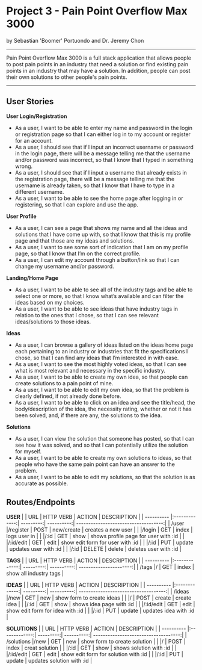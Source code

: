 # Project 3 - Pain Point Overflow Max 3000
by Sebastian 'Boomer' Portuondo and Dr. Jeremy Chon

---

Pain Point Overflow Max 3000 is a full stack application that allows people to post pain points in an industry that need a solution or find existing pain points in an industry that may have a solution. In addition, people can post their own solutions to other people's pain points. 

---

## User Stories
**User Login/Registration**
- As a user, I want to be able to enter my name and password in the login or registration page so that I can either log in to my account or register for an account.
- As a user, I should see that if I input an incorrect username or password in the login page, there will be a message telling me that the username and/or password was incorrect, so that I know that I typed in something wrong.
- As a user, I should see that if I input a username that already exists in the registration page, there will be a message telling me that the username is already taken, so that I know that I have to type in a different username.
- As a user, I want to be able to see the home page after logging in or registering, so that I can explore and use the app.

**User Profile**
- As a user, I can see a page that shows my name and all the ideas and solutions that I have come up with, so that I know that this is my profile page and that those are my ideas and solutions.
- As a user, I want to see some sort of indication that I am on my profile page, so that I know that I’m on the correct profile.
- As a user, I can edit my account through a button/link so that I can change my username and/or password.

**Landing/Home Page**
- As a user, I want to be able to see all of the industry tags and be able to select one or more, so that I know what’s available and can filter the ideas based on my choices.
- As a user, I want to be able to see ideas that have industry tags in relation to the ones that I chose, so that I can see relevant ideas/solutions to those ideas.

**Ideas**
- As a user, I can browse a gallery of ideas listed on the ideas home page each pertaining to an industry or industries that fit the specifications I chose, so that I can find any ideas that I’m interested in with ease.
- As a user, I want to see the most highly voted ideas, so that I can see what is most relevant and necessary in the specific industry.
- As a user, I want to be able to create my own idea, so that people can create solutions to a pain point of mine.
- As a user, I want to be able to edit my own idea, so that the problem is clearly defined, if not already done before.
- As a user, I want to be able to click on an idea and see the title/head, the body/description of the idea, the necessity rating, whether or not it has been solved, and, if there are any, the solutions to the idea.

**Solutions**
- As a user, I can view the solution that someone has posted, so that I can see how it was solved, and so that I can potentially utilize the solution for myself.
- As a user, I want to be able to create my own solutions to ideas, so that people who have the same pain point can have an answer to the problem.
- As a user, I want to be able to edit my solutions, so that the solution is as accurate as possible.


## Routes/Endpoints

**USER**
| 		     | URL           | HTTP VERB | ACTION	  | DESCRIPTION	  	  				 	 |
| ---------- |:-------------:| ---------:| ----------:| ------------------------------------:|
| /user	     |/register      | POST 	 | new/create | creates a new user 					 |
| 		     |/login         | GET   	 | index      | logs user in       					 |
|		     |/:id      	 | GET 	     | show 	  | shows profile page for user with :id |
| 		     |/:id/edit      | GET   	 | edit       | show edit form for user with :id     |
|		     |/:id      	 | PUT 	     | update 	  | updates user with :id				 |
| 		     |/:id           | DELETE    | delete     | deletes user with :id      			 |


**TAGS**
| 		     | URL           | HTTP VERB | ACTION	  | DESCRIPTION	  	   	   |
| ---------- |:-------------:| ---------:| ----------:| ----------------------:|
| /tags	     |/		         | GET  	 | index	  | show all industry tags |


**IDEAS**
| 		     | URL           | HTTP VERB | ACTION	  | DESCRIPTION	  	  				 	 |
| ---------- |:-------------:| ---------:| ----------:| ------------------------------------:|
| /ideas	 |/new	         | GET 	 	 | new 		  | show form to create ideas			 |
| 		     |/        		 | POST   	 | create     | create idea       					 |
|		     |/:id      	 | GET 	     | show 	  | shows idea page with :id 			 |
| 		     |/:id/edit      | GET   	 | edit       | show edit form for idea with :id     |
|		     |/:id      	 | PUT 	     | update 	  | updates idea with :id				 |


**SOLUTIONS**
| 		     | URL           | HTTP VERB | ACTION	  | DESCRIPTION	  	  				 	 |
| ---------- |:-------------:| ---------:| ----------:| ------------------------------------:|
| /solutions |/new	         | GET 		 | new 		  | show form to create solution 		 |
| 		     |/     	     | POST   	 | index      | creat solution     					 |
|		     |/:id      	 | GET 	     | show 	  | shows solution with :id 			 |
| 		     |/:id/edit      | GET   	 | edit       | show edit form for solution with :id |
|		     |/:id      	 | PUT 	     | update 	  | updates solution with :id			 |



















